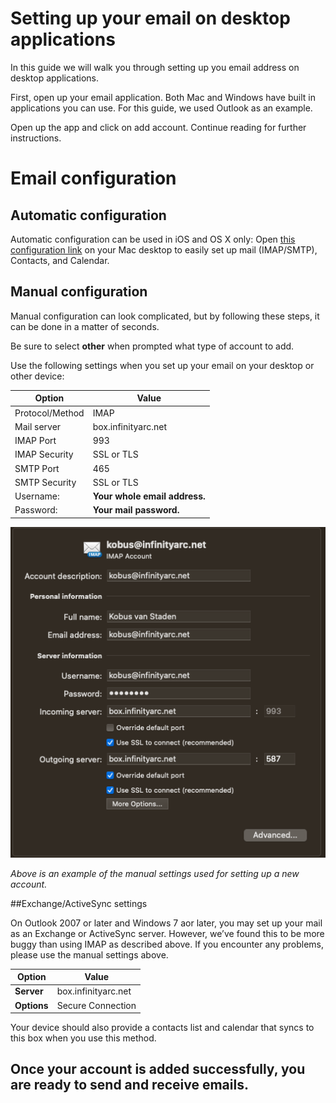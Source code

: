 # Setting up your email on desktop applications

In this guide we will walk you through setting up you email address on desktop applications.

First, open up your email application. Both Mac and Windows have built in applications you can use. For this guide, we used Outlook as an example.

Open up the app and click on add account. Continue reading for further instructions.

# Email configuration

## Automatic configuration

Automatic configuration can be used in iOS and OS X only: Open [this configuration link](https://box.infinityarc.net/mailinabox.mobileconfig) on your Mac desktop to easily set up mail (IMAP/SMTP), Contacts, and Calendar.

## Manual configuration

Manual configuration can look complicated, but by following these steps, it can be done in a matter of seconds.

Be sure to select **other** when prompted what type of account to add.

Use the following settings when you set up your email on your desktop or other device:

**Option** | **Value**
---------- | ----------
Protocol/Method | IMAP
Mail server | box.infinityarc.net
IMAP Port | 993
IMAP Security | SSL or TLS
SMTP Port | 465
SMTP Security | SSL or TLS
Username: | 	**Your whole email address.**
Password: | **Your mail password.**

![image.png](/.attachments/image-45013d57-d6f2-4a79-a10e-0050c1c0bf8f.png)

*Above is an example of the manual settings used for setting up a new account.*

##Exchange/ActiveSync settings

On Outlook 2007 or later and Windows 7 aor later, you may set up your mail as an Exchange or ActiveSync server. However, we’ve found this to be more buggy than using IMAP as described above. If you encounter any problems, please use the manual settings above.

**Option** | **Value**
---------- | ---------
**Server** |	box.infinityarc.net
**Options** |	Secure Connection

Your device should also provide a contacts list and calendar that syncs to this box when you use this method.


Once your account is added successfully, you are ready to send and receive emails.
-

